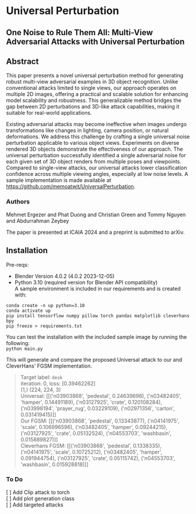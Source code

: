 # Universal Perturbation

## One Noise to Rule Them All: Multi-View Adversarial Attacks with Universal Perturbation

## Abstract
This paper presents a novel universal perturbation method for generating robust multi-view adversarial examples in 3D object recognition. Unlike conventional attacks limited to single views, our approach operates on multiple 2D images, offering a practical and scalable solution for enhancing model scalability and robustness. This generalizable method bridges the gap between 2D perturbations and 3D-like attack capabilities, making it suitable for real-world applications.

Existing adversarial attacks may become ineffective when images undergo transformations like changes in lighting, camera position, or natural deformations. We address this challenge by crafting a single universal noise perturbation applicable to various object views. Experiments on diverse rendered 3D objects demonstrate the effectiveness of our approach. The universal perturbation successfully identified a single adversarial noise for each given set of 3D object renders from multiple poses and viewpoints. Compared to single-view attacks, our universal attacks lower classification confidence across multiple viewing angles, especially at low noise levels. A sample implementation is made available at https://github.com/memoatwit/UniversalPerturbation.

### Authors
Mehmet Ergezer and Phat Duong and Christian Green and Tommy Nguyen and Abdurrahman Zeybey

The paper is presented at ICAIA 2024 and a preprint is submitted to arXiv. 



## Installation
Pre-reqs: 
- Blender Version 4.0.2 (4.0.2 2023-12-05)
- Python 3.10 (required version for Blender API compatibility) <br>
A sample environment  is included in our requirements and is created with:
```
conda create -n up python=3.10
conda activate up
pip install tensorflow numpy pillow torch pandas matplotlib cleverhans bpy
pip freeze > requirements.txt
```

You can test the installation with the included sample image by running the following: <br>
```python main.py```

This will generate and compare the proposed Universal attack to our and CleverHans' FGSM implementation.
> Target label: `desk` <br>
> iteration: 0, loss: [0.39462262] <br>
> (1,) (224, 224, 3) <br>
> Universal: [[('n03903868', 'pedestal', 0.24639696), ('n03482405', 'hamper', 0.14491189), ('n03127925', 'crate', 0.120108284), ('n03998194', 'prayer_rug', 0.03229109), ('n02971356', 'carton', 0.031419415)]] <br>
> Our FGSM: [[('n03903868', 'pedestal', 0.13343877), ('n04141975', 'scale', 0.106996596), ('n03482405', 'hamper', 0.09244215), ('n03127925', 'crate', 0.05132524), ('n04553703', 'washbasin', 0.015889827)]] <br>
> Cleverhans FGSM: [[('n03903868', 'pedestal', 0.1338335), ('n04141975', 'scale', 0.10725212), ('n03482405', 'hamper', 0.091944754), ('n03127925', 'crate', 0.05115742), ('n04553703', 'washbasin', 0.015928818)]] <br>


### To Do
[ ] Add Clip attack to torch <br>
[ ] Add plot generation class <br>
[ ] Add targeted attacks <br>
